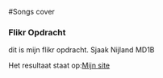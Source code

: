 #Songs cover
### Flikr Opdracht

dit is mijn flikr opdracht.
Sjaak Nijland 
MD1B


Het resultaat staat op:[Mijn site](http://19940.hosts.ma-cloud.nl/bewijzenmap/periode4/FOP/flikr/)
